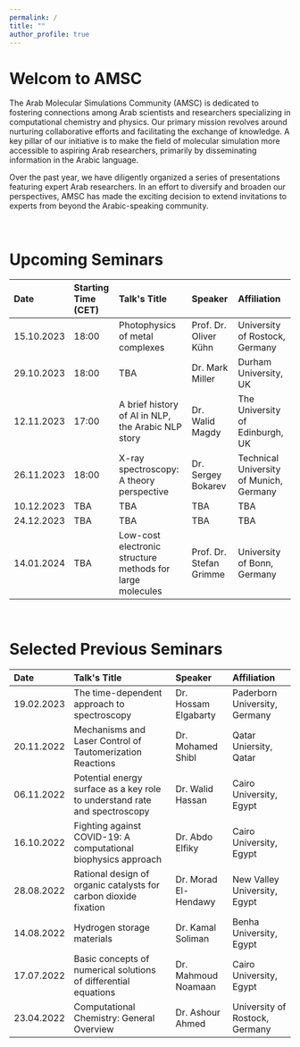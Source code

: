 ```yaml
---
permalink: /
title: ""
author_profile: true
---
```


Welcom to AMSC
======
The Arab Molecular Simulations Community (AMSC) is dedicated to fostering connections among Arab scientists and researchers specializing in computational chemistry and physics. Our primary mission revolves around nurturing collaborative efforts and facilitating the exchange of knowledge. A key pillar of our initiative is to make the field of molecular simulation more accessible to aspiring Arab researchers, primarily by disseminating information in the Arabic language.

Over the past year, we have diligently organized a series of presentations featuring expert Arab researchers. In an effort to diversify and broaden our perspectives, AMSC has made the exciting decision to extend invitations to experts from beyond the Arabic-speaking community.

<br>

Upcoming Seminars
=======

| Date | Starting Time (CET) | Talk's Title | Speaker | Affiliation |
|:---- |:------------------- |:------------ |:------- |:------------|
| 15.10.2023 | 18:00 | Photophysics of metal complexes | Prof. Dr. Oliver Kühn | University of Rostock, Germany | 
| 29.10.2023 | 18:00 | TBA | Dr. Mark Miller | Durham University, UK | 
| 12.11.2023 | 17:00 | A brief history of AI in NLP, the Arabic NLP story | Dr. Walid Magdy | The University of Edinburgh, UK |
| 26.11.2023 | 18:00 | X-ray spectroscopy: A theory perspective | Dr. Sergey Bokarev | Technical University of Munich, Germany |
| 10.12.2023 | TBA | TBA | TBA | TBA |
| 24.12.2023 | TBA | TBA | TBA | TBA |
| 14.01.2024 | TBA | Low-cost electronic structure methods for large molecules | Prof. Dr. Stefan Grimme | University of Bonn, Germany | 

<br>

Selected Previous Seminars
============

| Date | Talk's Title | Speaker | Affiliation |
|:---- |:------------ |:------- |:------------|
| 19.02.2023 | The time-dependent approach to spectroscopy | Dr. Hossam Elgabarty | Paderborn University, Germany |
| 20.11.2022 | Mechanisms and Laser Control of Tautomerization Reactions | Dr. Mohamed Shibl | Qatar Uniersity, Qatar | 
| 06.11.2022 | Potential energy surface as a key role to understand rate and spectroscopy | Dr. Walid Hassan | Cairo University, Egypt |
| 16.10.2022 | Fighting against COVID-19: A computational biophysics approach | Dr. Abdo Elfiky | Cairo University, Egypt |
| 28.08.2022 | Rational design of organic catalysts for carbon dioxide fixation | Dr. Morad El-Hendawy | New Valley University, Egypt |
| 14.08.2022 | Hydrogen storage materials | Dr. Kamal Soliman | Benha University, Egypt |
| 17.07.2022 | Basic concepts of numerical solutions of differential equations | Dr. Mahmoud Noamaan | Cairo University, Egypt | 
| 23.04.2022 | Computational Chemistry: General Overview | Dr. Ashour Ahmed | University of Rostock, Germany |
